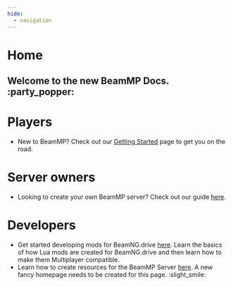 ```yaml
---
hide:
  - navigation
---
```

# Home

## Welcome to the new BeamMP Docs. :party_popper:

# Players
 - New to BeamMP? Check out our [Getting Started](game/getting-started) page to get you on the road. 
# Server owners
 - Looking to create your own BeamMP server? Check out our guide [here](server/create-a-server).

# Developers

 - Get started developing mods for BeamNG.drive [here](guides/modding/index). Learn the basics of how Lua mods are created for BeamNG.drive and then learn how to make them Multiplayer compatible.
 - Learn how to create resources for the BeamMP Server [here](guides/resource-development).
A new fancy homepage needs to be created for this page. :slight_smile:
